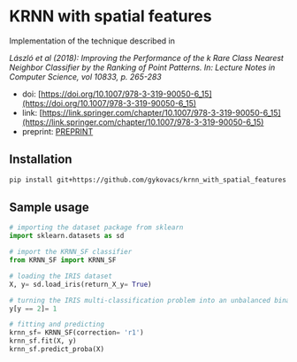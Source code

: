 # KRNN with spatial features

Implementation of the technique described in
        
_László et al (2018): Improving the Performance of the k Rare Class Nearest Neighbor Classifier by the Ranking of Point Patterns. In: Lecture Notes in Computer Science, vol 10833, p. 265-283_

* doi: [https://doi.org/10.1007/978-3-319-90050-6_15](https://doi.org/10.1007/978-3-319-90050-6_15)
* link: [https://link.springer.com/chapter/10.1007/978-3-319-90050-6_15](https://link.springer.com/chapter/10.1007/978-3-319-90050-6_15)
* preprint: [PREPRINT](https://drive.google.com/open?id=1aQct5L6DgYvRnE6wDMKzekhZvxEyktGz)

## Installation

```bash
pip install git+https://github.com/gykovacs/krnn_with_spatial_features
```

## Sample usage

```python
# importing the dataset package from sklearn
import sklearn.datasets as sd

# import the KRNN_SF classifier
from KRNN_SF import KRNN_SF

# loading the IRIS dataset
X, y= sd.load_iris(return_X_y= True)

# turning the IRIS multi-classification problem into an unbalanced binary classification
y[y == 2]= 1

# fitting and predicting
krnn_sf= KRNN_SF(correction= 'r1')
krnn_sf.fit(X, y)
krnn_sf.predict_proba(X)
```
